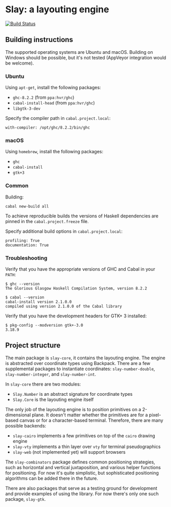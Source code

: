 # Slay: a layouting engine

[![Build Status](https://img.shields.io/travis/int-index/slay.svg)](https://travis-ci.org/int-index/slay)

## Building instructions

The supported operating systems are Ubuntu and macOS. Building on Windows
should be possible, but it's not tested (AppVeyor integration would be welcome).

### Ubuntu

Using `apt-get`, install the following packages:

* `ghc-8.2.2` (from `ppa:hvr/ghc`)
* `cabal-install-head` (from `ppa:hvr/ghc`)
* `libgtk-3-dev`

Specify the compiler path in `cabal.project.local`:

```
with-compiler: /opt/ghc/8.2.2/bin/ghc
```

### macOS

Using `homebrew`, install the following packages:

* `ghc`
* `cabal-install`
* `gtk+3`

### Common

Building:

```
cabal new-build all
```

To achieve reproducible builds the versions of Haskell dependencies are
pinned in the `cabal.project.freeze` file.

Specify additional build options in `cabal.project.local`:

```
profiling: True
documentation: True
```

### Troubleshooting

Verify that you have the appropriate versions of GHC and Cabal in your `PATH`:

```
$ ghc --version
The Glorious Glasgow Haskell Compilation System, version 8.2.2

$ cabal --version
cabal-install version 2.1.0.0
compiled using version 2.1.0.0 of the Cabal library
```

Verify that you have the development headers for GTK+ 3 installed:

```
$ pkg-config --modversion gtk+-3.0
3.18.9
```

## Project structure

The main package is `slay-core`, it contains the layouting engine. The engine
is abstracted over coordinate types using Backpack. There are a few supplemental
packages to instantiate coordinates: `slay-number-double`,
`slay-number-integer`, and `slay-number-int`.

In `slay-core` there are two modules:

* `Slay.Number` is an abstract signature for coordinate types
* `Slay.Core` is the layouting engine itself

The only job of the layouting engine is to position primitives on a
2-dimensional plane. It doesn't matter whether the primitives are for a
pixel-based canvas or for a character-based terminal. Therefore, there are many
possible backends:

* `slay-cairo` implements a few primitives on top of the `cairo` drawing engine
* `slay-vty` implements a thin layer over `vty` for terminal pseudographics
* `slay-web` (not implemented yet) will support browsers

The `slay-combinators` package defines common positioning strategies, such as
horizontal and vertical juxtaposition, and various helper functions for
positioning. For now it's quite simplistic, but sophisticated positioning
algorithms can be added there in the future.

There are also packages that serve as a testing ground for development and provide
examples of using the library. For now there's only one such package, `slay-gtk`.
